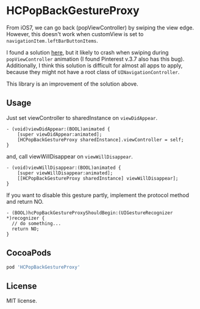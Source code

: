HCPopBackGestureProxy
=====================

From iOS7, we can go back (popViewController) by swiping the view edge.
However, this doesn't work when customView is set to `navigationItem.leftBarButtonItems`.

I found a solution [here](http://keighl.com/post/ios7-interactive-pop-gesture-custom-back-button/), but it likely to crash when swiping during `popViewController` animation (I found Pinterest v.3.7 also has this bug).
Additionally, I think this solution is difficult for almost all apps to apply, because they might not have a root class of `UINavigationController`.

This library is an improvement of the solution above.

## Usage

Just set viewController to sharedInstance on `viewDidAppear`.

```obj-c
- (void)viewDidAppear:(BOOL)animated {
    [super viewDidAppear:animated];
    [HCPopBackGestureProxy sharedInstance].viewController = self;
}
```

and, call viewWillDisappear on `viewWillDisappear`.

```obj-c
- (void)viewWillDisappear:(BOOL)animated {
    [super viewWillDisappear:animated];
    [[HCPopBackGestureProxy sharedInstance] viewWillDisappear];
}
```

If you want to disable this gesture partly, implement the protocol method and return NO.

```
- (BOOL)hcPopBackGestureProxyShouldBegin:(UIGestureRecognizer *)recognizer {
  // do something...
  return NO;
}
```

## CocoaPods

```ruby
pod 'HCPopBackGestureProxy'
```

## License

MIT license.
